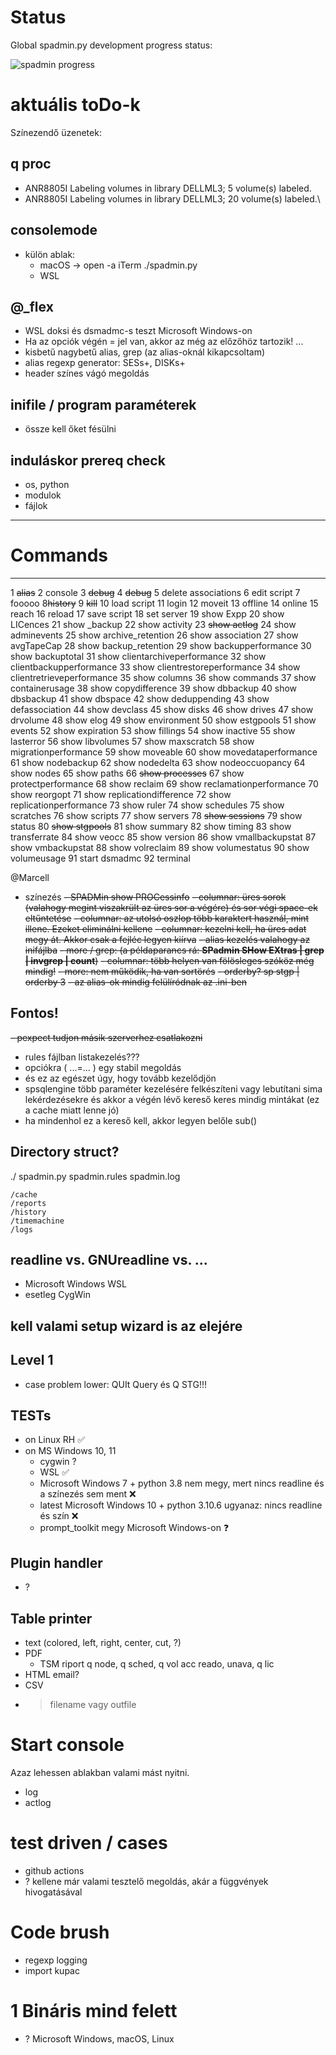# Status

Global spadmin.py development progress status: 

![spadmin progress](https://progress-bar.dev/50/)

# aktuális toDo-k

Színezendő üzenetek:

## q proc
- ANR8805I Labeling volumes in library DELLML3; 5 volume(s) labeled.
- ANR8805I Labeling volumes in library DELLML3; 20 volume(s) labeled.\

## consolemode
- külön ablak:
   - macOS -> open -a iTerm ./spadmin.py
   - WSL 

## @_flex
- WSL doksi és dsmadmc-s teszt Microsoft Windows-on
- Ha az opciók végén = jel van, akkor az még az előzőhöz tartozik! ...
- kisbetű nagybetű alias, grep (az alias-oknál kikapcsoltam)
- alias regexp generator: SESs+, DISKs+
- header színes vágó megoldás

## inifile / program paraméterek
- össze kell őket fésülni

## induláskor prereq check
- os, python
- modulok
- fájlok


-- -------- -------------------------
 # Commands
-- -------- -------------------------
 1    ~~alias~~
 2  console
 3    ~~debug~~
 4    ~~debug~~
 5   delete associations
 6     edit script
 7   fooooo
 8~~history~~
 9   ~~kill~~
10     load script
11    login
12   moveit
13  offline
14   online
15    reach
16   reload
17     save script
18      set server
19     show Expp
20     show LICences
21     show _backup
22     show activity
23     ~~show actlog~~
24     show adminevents
25     show archive_retention
26     show association
27     show avgTapeCap
28     show backup_retention
29     show backupperformance
30     show backuptotal
31     show clientarchiveperformance
32     show clientbackupperformance
33     show clientrestoreperformance
34     show clientretrieveperformance
35     show columns
36     show commands
37     show containerusage
38     show copydifference
39     show dbbackup
40     show dbsbackup
41     show dbspace
42     show deduppending
43     show defassociation
44     show devclass
45     show disks
46     show drives
47     show drvolume
48     show elog
49     show environment
50     show estgpools
51     show events
52     show expiration
53     show fillings
54     show inactive
55     show lasterror
56     show libvolumes
57     show maxscratch
58     show migrationperformance
59     show moveable
60     show movedataperformance
61     show nodebackup
62     show nodedelta
63     show nodeoccuopancy
64     show nodes
65     show paths
66     ~~show processes~~
67     show protectperformance
68     show reclaim
69     show reclamationperformance
70     show reorgopt
71     show replicationdifference
72     show replicationperformance
73     show ruler
74     show schedules
75     show scratches
76     show scripts
77     show servers
78     ~~show sessions~~
79     show status
80     ~~show stgpools~~
81     show summary
82     show timing
83     show transferrate
84     show veocc
85     show version
86     show vmallbackupstat
87     show vmbackupstat
88     show volreclaim
89     show volumestatus
90     show volumeusage
91    start dsmadmc
92 terminal

@Marcell
- színezés
~~- SPADMin show PROCessinfo~~
~~- columnar: üres sorok (valahogy megint viszakrült az üres sor a végére) és sor végi space-ek eltűntetése~~
~~- columnar: az utolsó oszlop több karaktert használ, mint illene. Ezeket eliminálni kellene~~
~~- columnar: kezelni kell, ha üres adat megy át. Akkor csak a fejléc legyen kiírva~~
~~- alias kezelés valahogy az inifájlba~~
~~- more / grep: (a példaparancs rá: **SPadmin SHow EXtras | grep | invgrep | count**)~~ 
~~- columnar: több helyen van fölösleges szóköz még mindig!~~
~~- more: nem működik, ha van sortörés~~
~~- orderby? sp stgp | orderby 3~~
~~- az alias-ok mindig felülíródnak az .ini-ben~~

## Fontos!

~~- pexpect tudjon másik szerverhez csatlakozni~~

- rules fájlban listakezelés???
- opciókra ( ...=... ) egy stabil megoldás
- és ez az egészet úgy, hogy tovább kezelődjön
- spsqlengine több paraméter kezelésére felkészíteni vagy lebutítani sima lekérdezésekre és akkor a végén lévő kereső keres mindig mintákat (ez a cache miatt lenne jó)
- ha mindenhol ez a kereső kell, akkor legyen belőle sub()


## Directory struct?

./
 spadmin.py
 spadmin.rules
 spadmin.log

	/cache
	/reports
	/history
	/timemachine
	/logs

## readline vs. GNUreadline vs. ...
- Microsoft Windows WSL
- esetleg CygWin
 
## kell valami setup wizard is az elejére 
 
## Level 1 
- case problem lower: QUIt       Query és Q STG!!!

## TESTs
- on Linux RH ✅
- on MS Windows 10, 11
	- cygwin ?
	- WSL ✅
	- Microsoft Windows 7 + python 3.8 nem megy, mert nincs readline és a színezés sem ment ❌
	- latest Microsoft Windows 10 + python 3.10.6 ugyanaz: nincs readline és szín ❌
	- prompt_toolkit megy Microsoft Windows-on ❓
	
## Plugin handler
- ?

## Table printer
- text (colored, left, right, center, cut, ?)
- PDF
	- TSM riport q node, q sched, q vol acc reado, unava, q lic
- HTML email?
- CSV
- > filename vagy outfile <filename>

# Start console 

Azaz lehessen ablakban valami mást nyitni.

- log
- actlog
	
# test driven / cases
- github actions
- ? kellene már valami tesztelő megoldás, akár a függvények hivogatásával

# Code brush
- regexp logging
- import kupac

# 1 Bináris mind felett
- ? Microsoft Windows, macOS, Linux